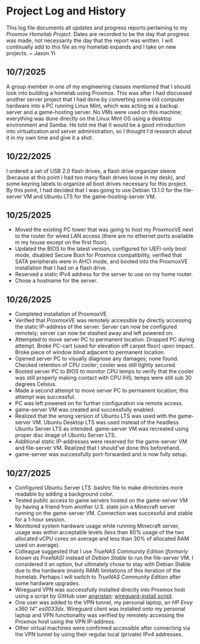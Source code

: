 <!--Title-->
# Project Log and History
This log file documents all updates and progress reports pertaining to my *Proxmox Homelab Project*. Dates are recorded to be the day that progress was made, not necessarily the day that the report was written. I will continually add to this file as my homelab expands and I take on new projects. ~ Jason Yi

<!--Begin logs-->
## 10/7/2025
A group member in one of my engineering classes mentioned that I should look into building a homelab using Proxmox. This was after I had discussed another server project that I had done by converting some old computer hardware into a PC running Linux Mint, which was acting as a backup server and a game-hosting server. No VMs were used on this machine; everything was done directly on the Linux Mint OS using a desktop environment and Samba. He told me that it would be a good introduction into virtualization and server administration, so I thought I'd research about it in my own time and give it a shot.

## 10/22/2025
I ordered a set of USB 2.0 flash drives, a flash drive organizer sleeve (because at this point I had too many flash drives loose in my desk), and some keyring labels to organize all boot drives necessary for this project. By this point, I had decided that I was going to use Debian 13.1.0 for the file-server VM and Ubuntu LTS for the game-hosting-server VM.

## 10/25/2025
* Moved the existing PC tower that was going to host my ProxmoxVE next to the router for wired LAN access (there are no ethernet ports available in my house except on the first floor).
* Updated the BIOS to the latest version, configured for UEFI-only boot mode, disabled Secure Boot for Proxmox compatibility, verified that SATA peripherals were in AHCI mode, and booted into the ProxmoxVE installation that I had on a flash drive.
* Reserved a static IPv4 address for the server to use on my home router.
* Chose a hostname for the server.

## 10/26/2025
* Completed installation of ProxmoxVE.
* Verified that ProxmoxVE was remotely accessible by directly accessing the static IP-address of the server. Server can now be configured remotely; server can now be stashed away and left powered on.
* Attempted to move server PC to permanent location. Dropped PC during attempt. Broke PC-cart (used for elevation off carpet floor) upon impact. Broke piece of window blind adjacent to permanent location.
* Opened server PC to visually diagnose any damages; none found. Checked retention of CPU cooler; cooler was still tightly secured.
* Booted server PC to BIOS to monitor CPU temps to verify that the cooler was still properly making contact with CPU IHS; temps were still sub 30 degrees Celsius.
* Made a second attempt to move server PC to permanent location; this attempt was successful.
* PC was left powered on for further configuration via remote access.
* game-server VM was created and successfully enabled.
* Realized that the wrong version of Ubuntu LTS was used with the game-server VM. Ubuntu Desktop LTS was used instead of the headless Ubuntu Server LTS as intended. game-server VM was recreated using proper disc image of Ubuntu Server LTS.
* Additional static IP-addresses were reserved for the game-server VM and file-server VM. Realized that I should've done this beforehand.
* game-server was successfully port-forwarded and is now fully setup.

## 10/27/2025
* Configured Ubuntu Server LTS .bashrc file to make directories more readable by adding a background color.
* Tested public access to game servers hosted on the game-server VM by having a friend from another U.S. state join a Minecraft server running on the game-server VM. Connection was successful and stable for a 1-hour session.
* Monitored system hardware usage while running Minecraft server, usage was within acceptable levels (less than 80% usage of the two allocated vCPU cores on average and less than 30% of allocated RAM used on average).
* Colleague suggested that I use *TrueNAS Community Edition (formerly known as FreeNAS)* instead of *Debian Stable* to run the file-server VM. I considered it an option, but ultimately chose to stay with Debian Stable due to the hardware (mainly RAM) limitations of this iteration of the homelab. Perhaps I will switch to *TrueNAS Community Edition* after some hardware upgrades.
* Wireguard VPN was successfully installed directly into Proxmox host using a script by GitHub user [angristan](https://github.com/angristan/): [wireguard-install script](https://github.com/angristan/wireguard-install).
* One user was added to the VPN tunnel, my personal laptop, an *HP Envy x360 14" es0033dx*. Wireguard client was installed onto my personal laptop and VPN functionality was verified by remotely accessing the Proxmox host using the VPN IP-address.
* Other virtual machines were confirmed accessible after connecting via the VPN tunnel by using their regular local (private) IPv4 addresses.
